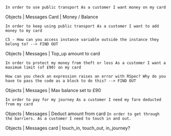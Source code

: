 `In order to use public transport
As a customer
I want money on my card`

Objects | Messages
Card    | Money / Balance

`In order to keep using public transport
As a customer
I want to add money to my card`

`C5 - How can you access instance variable outside the instance they belong to? --> FIND OUT`

Objects | Messages
        | Top_up amount to card

`In order to protect my money from theft or loss
As a customer
I want a maximum limit (of £90) on my card`

`How can you check an expression raises an error with RSpec? Why do you have to pass the code as a block to do this? --> FIND OUT`

Objects | Messages
        | Max balance set to £90

`In order to pay for my journey
As a customer
I need my fare deducted from my card`

Objects | Messages
        | Deduct amount from card
`In order to get through the barriers.
As a customer
I need to touch in and out.`

Objects | Messages
card    | touch_in, touch_out, in_journey?
